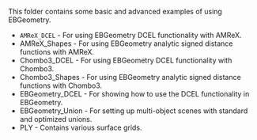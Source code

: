 This folder contains some basic and advanced examples of using EBGeometry.

* `AMReX_DCEL` - For using EBGeometry DCEL functionality with AMReX.
* AMReX_Shapes - For using EBGeometry analytic signed distance functions with AMReX.
* Chombo3_DCEL - For using EBGeometry DCEL functionality with Chombo3.
* Chombo3_Shapes - For using EBGeometry analytic signed distance functions with Chombo3.
* EBGeometry_DCEL - For showing how to use the DCEL functionality in EBGeometry.
* EBGeometry_Union - For setting up multi-object scenes with standard and optimized unions.
* PLY   - Contains various surface grids. 
